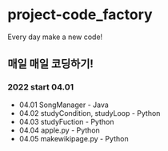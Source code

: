 # project-code_factory
Every day make a new code!
## 매일 매일 코딩하기!
### 2022 start 04.01
- 04.01 SongManager - Java
- 04.02 studyCondition, studyLoop - Python
- 04.03 studyFuction - Python
- 04.04 apple.py - Python
- 04.05 makewikipage.py - Python
